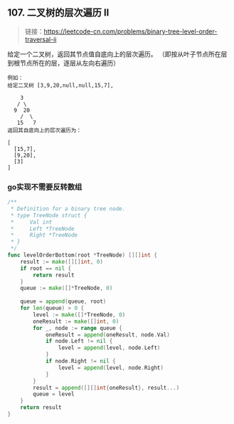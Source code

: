 ## 107. 二叉树的层次遍历 II
>链接：https://leetcode-cn.com/problems/binary-tree-level-order-traversal-ii

给定一个二叉树，返回其节点值自底向上的层次遍历。 （即按从叶子节点所在层到根节点所在的层，逐层从左向右遍历）

```shell
例如：
给定二叉树 [3,9,20,null,null,15,7],

    3
   / \
  9  20
    /  \
   15   7
返回其自底向上的层次遍历为：

[
  [15,7],
  [9,20],
  [3]
]
```

### go实现不需要反转数组
```go
/**
 * Definition for a binary tree node.
 * type TreeNode struct {
 *     Val int
 *     Left *TreeNode
 *     Right *TreeNode
 * }
 */
func levelOrderBottom(root *TreeNode) [][]int {
    result := make([][]int, 0)
    if root == nil {
        return result
    }
    queue := make([]*TreeNode, 0)
    
    queue = append(queue, root)
    for len(queue) > 0 {
        level := make([]*TreeNode, 0)
        oneResult := make([]int, 0)
        for _, node := range queue {
            oneResult = append(oneResult, node.Val)
            if node.Left != nil {
                level = append(level, node.Left)
            }
            if node.Right != nil {
                level = append(level, node.Right)
            }
        }
        result = append([][]int{oneResult}, result...)
        queue = level
    }
    return result
}
```












